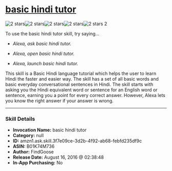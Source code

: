 # [basic hindi tutor](http://alexa.amazon.com/#skills/amzn1.ask.skill.3f7e09ce-3d2b-4f92-ab68-febfd235df9c)
![2 stars](../../images/ic_star_black_18dp_1x.png)![2 stars](../../images/ic_star_black_18dp_1x.png)![2 stars](../../images/ic_star_border_black_18dp_1x.png)![2 stars](../../images/ic_star_border_black_18dp_1x.png)![2 stars](../../images/ic_star_border_black_18dp_1x.png) 2

To use the basic hindi tutor skill, try saying...

* *Alexa, ask basic hindi tutor.*

* *Alexa, open basic hindi tutor.*

* *Alexa, launch basic hindi tutor.*

This skill is a Basic Hindi language tutorial which helps the user to learn Hindi the faster and easier way. The skill has a set of all basic words and basic everyday conversational sentences in Hindi.
The skill starts with asking you the Hindi equivalent word or sentence for an English​ word or sentence, earning you a point for every correct answer. However, Alexa lets you know the right answer if your answer is wrong.

***

### Skill Details

* **Invocation Name:** basic hindi tutor
* **Category:** null
* **ID:** amzn1.ask.skill.3f7e09ce-3d2b-4f92-ab68-febfd235df9c
* **ASIN:** B01K74M736
* **Author:** FindGoose
* **Release Date:** August 16, 2016 @ 02:38:48
* **In-App Purchasing:** No
